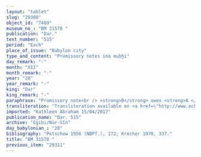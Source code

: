 ```yaml
---
layout: "tablet"
slug: "29308"
object_id: "7489"
museum_no_: "BM 31578 "
publication: "Dar."
text_number: "515"
period: "Each"
place_of_issue: "Babylon city"
type_and_content: "Promissory notes ina muẖẖi"
day_remark: "-"
month: "XII"
month_remark: "-"
year: "20"
year_remark: "-"
king: "Dar"
king_remark: "-"
paraphrase: "Promissory note<br /> <strong>B</strong> owes <strong>A </strong>10 mina of medium quality (<em>nuhhutu</em>) silver of which 1/8 is alloy (<em>bitqu</em>), 71 kor of dates and 13 kor of barley. He will deliver the 13 kor of barley in Simān (III) of the 20<sup>th</sup> year. In Addar (XII) he will pay the 10 mina of silver and deliver the 71 kor of dates at the canal in Babylon without interest. The payment of the debt is secured by the pledge (<em>ma&scaron;kanu</em>) of the debtor&rsquo;s 98 m<sup>2</sup> house, located in the street of Hubur next to the houses of <strong>C<sub>1 </sub></strong>and <strong>C<sub>2</sub></strong>. The <em>elat</em>-clause is broken. Names of 8 witnesses and the scribe: Mu&scaron;ēzib-Marduk/Marduk-&scaron;umu-uṣur//Rab-ban&ecirc;. See also the receipts: MLC 689 (BRM 1 79 // Dar. 539), BM30255 (Dar. 545), BMUnknown(Dar536) and the promissory notes: BM30746 (Dar. 507); BM35338 (Dar. 462).<br /> &nbsp;<br /> <strong>A </strong>= Bēl-uballiṭ/Bēl-ēṭir//Ir&rsquo;anni; <strong>B </strong>= Marduk-nāṣir-apli/Itti-Marduk-balāṭu//Egibi; <strong>C<sub>1 </sub></strong>= Ardia/Apkallu; <strong>C<sub>2 </sub></strong>=Nergal-zēru-ibni"
transliteration: "Transliteration available on <a href=\"http://www.achemenet.com/fr/item/?/sources-textuelles/textes-par-regions/babylonie/babylone/1663640\" target=\"_blank\">Achemenet</a>"
imported: "Kathleen Abraham 15/04/2017"
publication_name: "Dar. 515"
archive: "Egibi/Nūr-Sîn"
day_babylonian_: "28"
bibliography: "Petschow 1956 (NBPf.), 172; Krecher 1970, 337."
title: "BM 31578 "
previous_item: "29311"
---
```

